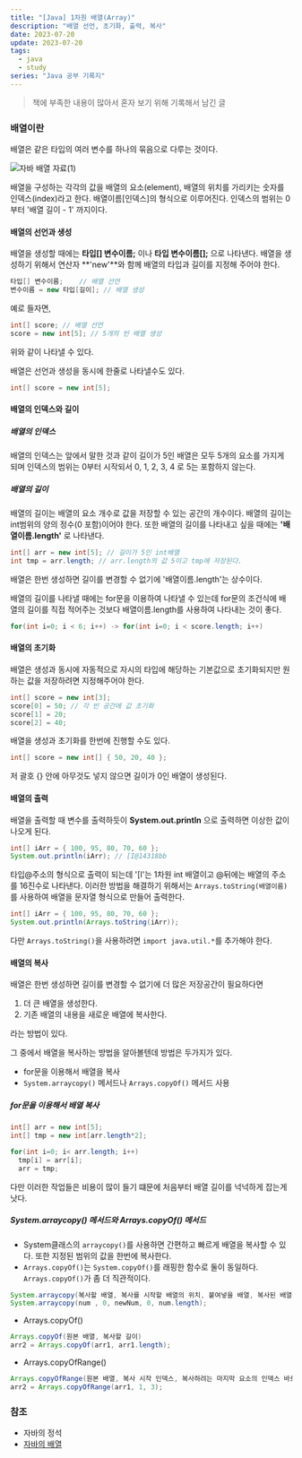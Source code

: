 ```yaml
---
title: "[Java] 1차원 배열(Array)"
description: "배열 선언, 초기화, 출력, 복사"
date: 2023-07-20
update: 2023-07-20
tags:
  - java
  - study
series: "Java 공부 기록지"
---
```


> 책에 부족한 내용이 많아서 혼자 보기 위해 기록해서 남긴 글

### 배열이란

배열은 같은 타입의 여러 변수를 하나의 묶음으로 다루는 것이다. 

![자바 배열 자료(1)](https://github.com/C0ribo/code-blog/assets/133131980/28708339-6486-4eb0-9567-50514eaed7a9)

배열을 구성하는 각각의 값을 배열의 요소(element), 배열의 위치를 가리키는 숫자를 인덱스(index)라고 한다. 배열이름[인덱스]의 형식으로 이루어진다. 인덱스의 범위는 0부터 '배열 길이 - 1' 까지이다.

#### 배열의 선언과 생성


배열을 생성할 때에는 **타입[] 변수이름;** 이나 **타입 변수이름[];** 으로 나타낸다. 배열을 생성하기 위해서 연산자 **'new'**와 함께 배열의 타입과 길이를 지정해 주어야 한다.
```java
타입[] 변수이름;    // 배열 선언
변수이름 = new 타입[길이]; // 배열 생성
```
예로 들자면,
```java
int[] score; // 배열 선언
score = new int[5]; // 5개의 빈 배열 생성
```

위와 같이 나타낼 수 있다.

배열은 선언과 생성을 동시에 한줄로 나타낼수도 있다.
```java
int[] score = new int[5];
```

#### 배열의 인덱스와 길이

##### 배열의 인덱스

배열의 인덱스는 앞에서 말한 것과 같이 길이가 5인 배열은 모두 5개의 요소를 가지게 되며 인덱스의 범위는 0부터 시작되서 0, 1, 2, 3, 4 로 5는 포함하지 않는다. 


##### 배열의 길이

배열의 길이는 배열의 요소 개수로 값을 저장할 수 있는 공간의 개수이다. 배열의 길이는 int범위의 양의 정수(0 포함)이어야 한다. 또한 배열의 길이를 나타내고 싶을 때에는 **'배열이름.length'** 로 나타낸다.
```java
int[] arr = new int[5]; // 길이가 5인 int배열 
int tmp = arr.length; // arr.length의 값 5이고 tmp에 저장된다.
```

배열은 한번 생성하면 길이를 변경할 수 없기에 '배열이름.length'는 상수이다. 

배열의 길이를 나타낼 때에는 for문을 이용하여 나타낼 수 있는데 for문의 조건식에 배열의 길이를 직접 적어주는 것보다 배열이름.length를 사용하여 나타내는 것이 좋다. 

```java
for(int i=0; i < 6; i++) -> for(int i=0; i < score.length; i++)
```

#### 배열의 초기화

배열은 생성과 동시에 자동적으로 자시의 타입에 해당하는 기본값으로 초기화되지만 원하는 값을 저장하려면 지정해주어야 한다.
```java
int[] score = new int[3];
score[0] = 50; // 각 빈 공간에 값 초기화
score[1] = 20;
score[2] = 40; 
```

배열을 생성과 초기화를 한번에 진행할 수도 있다.
```java
int[] score = new int[] { 50, 20, 40 };
```
저 괄호 {} 안에 아무것도 넣지 않으면 길이가 0인 배열이 생성된다. 

#### 배열의 출력

배열을 출력할 때 변수를 출력하듯이 **System.out.println** 으로 출력하면 이상한 값이 나오게 된다.
```java
int[] iArr = { 100, 95, 80, 70, 60 };
System.out.println(iArr); // [I@14318bb 
```

타입@주소의 형식으로 출력이 되는데 '[I'는 1차원 int 배열이고 @뒤에는 배열의 주소를 16진수로 나타낸다.
이러한 방법을 해결하기 위해서는 `Arrays.toString(배열이름)`를 사용하여 배열을 문자열 형식으로 만들어 출력한다.
```java
int[] iArr = { 100, 95, 80, 70, 60 };
System.out.println(Arrays.toString(iArr));
```

다만 `Arrays.toString()`을 사용하려면 `import java.util.*`를 추가해야 한다.

#### 배열의 복사 

배열은 한번 생성하면 길이를 변경할 수 없기에 더 많은 저장공간이 필요하다면 
1. 더 큰 배열을 생성한다.
2. 기존 배열의 내용을 새로운 배열에 복사한다.   

라는 방법이 있다. 

그 중에서 배열을 복사하는 방법을 알아볼텐데 방법은 두가지가 있다.
- for문을 이용해서 배열을 복사
- `System.arraycopy()` 메서드나 `Arrays.copyOf()` 메서드 사용

##### for문을 이용해서 배열 복사 
```java
int[] arr = new int[5];
int[] tmp = new int[arr.length*2];

for(int i=0; i< arr.length; i++)
  tmp[i] = arr[i];
  arr = tmp; 
```
다만 이러한 작업들은 비용이 많이 들기 떄문에 처음부터 배열 길이를 넉넉하게 잡는게 낫다.

##### System.arraycopy() 메서드와 Arrays.copyOf() 메서드

- System클래스의 `arraycopy()`를 사용하면 간편하고 빠르게 배열을 복사할 수 있다. 또한 지정된 범위의 값을 한번에 복사한다.
- `Arrays.copyOf()`는 `System.copyOf()`를 래핑한 함수로 둘이 동일하다. `Arrays.copyOf()`가 좀 더 직관적이다.

```java
System.arraycopy(복사할 배열, 복사를 시작할 배열의 위치, 붙여넣을 배열, 복사된 배열값들이 붙여질 시작위치, 지정된 길이만큼 값들이 복사)
System.arraycopy(num , 0, newNum, 0, num.length);
```

- Arrays.copyOf()
```java
Arrays.copyOf(원본 배열, 복사할 길이)
arr2 = Arrays.copyOf(arr1, arr1.length);
```

- Arrays.copyOfRange()
```java
Arrays.copyOfRange(원본 배열, 복사 시작 인덱스, 복사하려는 마지막 요소의 인덱스 바로 다음 인덱스);
arr2 = Arrays.copyOfRange(arr1, 1, 3); 
```


### 참조

- 자바의 정석
- [자바의 배열](https://inpa.tistory.com/entry/JAVA-%E2%98%95-%EC%9E%90%EB%B0%94-%EB%B0%B0%EC%97%B4Array-%EB%AC%B8%EB%B2%95-%EC%9D%91%EC%9A%A9-%EC%B4%9D%EC%A0%95%EB%A6%AC)